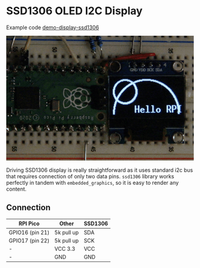 # SSD1306 OLED I2C Display

Example code [demo-display-ssd1306](../app/demo-display-ssd1306/src/main.rs)

![stlink v2 photo](https://raw.githubusercontent.com/viktorchvatal/rpi-pico-rust-assets/master/display-ssd1306/display-ssd1306.gif)

Driving SSD1306 display is really straightforward as it uses standard i2c bus
that requires connection of only two data pins. `ssd1306` library works perfectly
in tandem with `embedded_graphics`, so it is easy to render any content.

## Connection

| RPI Pico         |     Other          | SSD1306      |
| ---------------- | ------------------ | ------------ |
| GPIO16 (pin 21)  | 5k pull up         | SDA          |
| GPIO17 (pin 22)  | 5k pull up         | SCK          |
| -                | VCC 3.3            | VCC          |
| -                | GND                | GND          |

